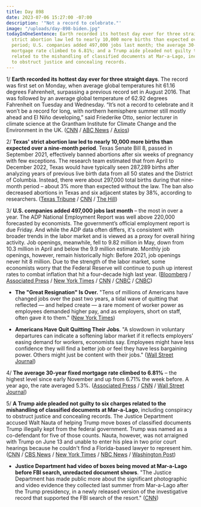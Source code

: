 ```yaml
---
title: Day 898
date: 2023-07-06 15:27:00 -07:00
description: '"Not a record to celebrate."'
image: "/uploads/day-898-biden.jpg"
todayInOneSentence: Earth recorded its hottest day ever for three straight days; Texas'
  strict abortion law led to nearly 10,000 more births than expected over a nine-month
  period; U.S. companies added 497,000 jobs last month; the average 30-year fixed
  mortgage rate climbed to 6.81%; and a Trump aide pleaded not guilty to six charges
  related to the mishandling of classified documents at Mar-a-Lago, including conspiracy
  to obstruct justice and concealing records.
---
```


1/ **Earth recorded its hottest day ever for three straight days**. The record was first set on Monday, when average global temperatures hit 61.16 degrees Fahrenheit, surpassing a previous record set in August 2016. That was followed by an average global temperature of 62.92 degrees Fahrenheit on Tuesday and Wednesday. “It’s not a record to celebrate and it won’t be a record for long, with northern hemisphere summer still mostly ahead and El Niño developing,” said Friederike Otto, senior lecturer in climate science at the Grantham Institute for Climate Change and the Environment in the UK. ([CNN](https://www.cnn.com/2023/07/05/world/hottest-day-world-climate-el-nino-intl/index.html) / [ABC News](https://abcnews.go.com/US/4th-july-breaks-record-highest-temperature-measured/story?id=100702850) / [Axios](https://www.axios.com/2023/07/06/earth-three-hottest-days-el-nino))

2/ **Texas' strict abortion law led to nearly 10,000 more births than expected over a nine-month period**. Texas Senate Bill 8, passed in September 2021, effectively banned abortions after six weeks of pregnancy with few exceptions. The research team estimated that from April to December 2022, Texas would have typically seen 287,289 births after analyzing years of previous live birth data from all 50 states and the District of Columbia. Instead, there were about 297,000 total births during that nine-month period – about 3% more than expected without the law. The ban also decreased abortions in Texas and six adjacent states by 38%, according to researchers. ([Texas Tribune](https://www.texastribune.org/2023/06/30/texas-abortion-johns-hopkins-study/) / [CNN](https://www.cnn.com/2023/07/06/health/texas-abortion-law-births) / [The Hill](https://thehill.com/homenews/4074606-texas-abortion-ban-led-to-almost-10000-additional-live-births/))

3/ **U.S. companies added 497,000 jobs last month** – the most in over a year. The ADP National Employment Report was well above 220,000 forecasted by economists. The government’s official employment report is due Friday. And while the ADP data often differs, it's consistent with broader trends in the labor market and is viewed as a proxy for overall hiring activity. Job openings, meanwhile, fell to 9.82 million in May, down from 10.3 million in April and below the 9.9 million estimate. Monthly job openings, however, remain historically high: Before 2021, job openings never hit 8 million. Due to the strength of the labor market, some economists worry that the Federal Reserve will continue to push up interest rates to combat inflation that hit a four-decade high last year. ([Bloomberg](https://www.bloomberg.com/news/articles/2023-07-06/us-job-market-shows-fresh-strength-with-adp-and-layoff-data?sref=MIBMEEoj) / [Associated Press](https://apnews.com/article/job-openings-unemployment-economy-recession-f6811dfae03fcb14249a8937425a2838) / [New York Times](https://www.nytimes.com/2023/07/06/business/economy/jolts-jobs-openings-layoffs.html) / [CNN](https://www.cnn.com/2023/07/06/economy/june-jobs-report-preview/index.html) / [CNBC](https://www.cnbc.com/2023/07/06/adp-jobs-report-private-sector-added-497000-workers-in-june.html) / [CNBC](https://www.cnbc.com/2023/07/06/job-openings-fall-by-half-a-million.html))

* **The "Great Resignation" Is Over.** "Tens of millions of Americans have changed jobs over the past two years, a tidal wave of quitting that reflected — and helped create — a rare moment of worker power as employees demanded higher pay, and as employers, short on staff, often gave it to them." ([New York Times](https://www.nytimes.com/2023/07/06/business/economy/jobs-great-resignation.html))

* **Americans Have Quit Quitting Their Jobs**. "A slowdown in voluntary departures can indicate a softening labor market if it reflects employers’ easing demand for workers, economists say. Employees might have less confidence they will find a better job or feel they have less bargaining power. Others might just be content with their jobs." ([Wall Street Journal](https://www.wsj.com/articles/americans-have-quit-quitting-their-jobs-4feda9bb?mod=hp_lead_pos3))

4/ **The average 30-year fixed mortgage rate climbed to 6.81%** – the highest level since early November and up from 6.71% the week before. A year ago, the rate averaged 5.3%. ([Associated Press](https://apnews.com/article/mortgage-interest-rates-housing-loans-real-estate-94dd344bf67ded00f56e078a0fdec667) / [CNN](https://www.cnn.com/2023/07/06/homes/mortgage-rates-july-6/index.html) / [Wall Street Journal](https://www.wsj.com/livecoverage/stock-market-today-dow-jones-07-06-2023/card/mortgage-rates-approach-7--NtprSkrK8TESqQe0Lkt1))

5/ **A Trump aide pleaded not guilty to six charges related to the mishandling of classified documents at Mar-a-Lago**, including conspiracy to obstruct justice and concealing records.  The Justice Department accused Walt Nauta of helping Trump move boxes of classified documents Trump illegally kept from the federal government. Trump was named as a co-defendant for five of those counts. Nauta, however, was not arraigned with Trump on June 13 and unable to enter his plea in two prior court hearings because he couldn't find a Florida-based lawyer to represent him. ([CNN](https://www.cnn.com/2023/07/06/politics/walt-nauta-arraignment-florida-trump/) / [CBS News](https://www.cbsnews.com/news/walt-nauta-pleads-not-guilty-trump-classified-documents-case/) / [New York Times](https://www.nytimes.com/2023/07/06/us/walt-nauta-trump-documents.html) / [NBC News](https://www.nbcnews.com/politics/donald-trump/trump-aide-nauta-arraigned-classified-documents-case-rcna92857) / [Washington Post](https://www.washingtonpost.com/national-security/2023/07/06/walt-nauta-arraignment/))

* **Justice Department had video of boxes being moved at Mar-a-Lago before FBI search, unredacted document shows**. "The Justice Department has made public more about the significant photographic and video evidence they collected last summer from Mar-a-Lago after the Trump presidency, in a newly released version of the investigative record that supported the FBI search of the resort." ([CNN](https://www.cnn.com/2023/07/05/politics/mar-a-lago-unredacted-search-warrant-affidavit/))